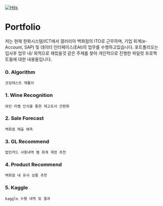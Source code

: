 [![Hits](https://hits.seeyoufarm.com/api/count/incr/badge.svg?url=https%3A%2F%2Fgithub.com%2FJayceShin%2Fportfolio_kakao&count_bg=%2379C83D&title_bg=%23555555&icon=&icon_color=%23E7E7E7&title=hits&edge_flat=false)](https://hits.seeyoufarm.com)   

# Portfolio

저는 현재 한화시스템/ICT에서 갤러리아 백화점의 ITO로 근무하며, 기업 회계(e-Account, SAP) 및 데이터 인터페이스(EAI)의 업무를 수행하고있습니다.
포트폴리오는 입사후 업무 내/ 외적으로 재밌을것 같은 주제를 찾아 개인적으로 진행한 파일럿 프로젝트들에 대한 내용들입니다.

### 0. Algorithm

    코딩테스트 재풀이

### 1. Wine Recognition

    와인 라벨 인식을 통한 재고조사 간편화

### 2. Sale Forecast

    백화점 매출 예측

### 3. GL Recommend

    법인카드 사용내역 별 회계 계정 추천
    
### 4. Product Recommend

    백화점 내 유사 상품 추천

### 5. Kaggle

    kaggle 수행 내역 및 결과
